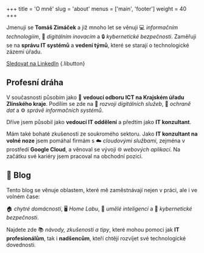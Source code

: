 +++
title = 'O mně'
slug = 'about'
menus = ['main', 'footer']
weight = 40
+++

Jmenuji se **Tomáš Zimáček** a již mnoho let se věnuji 💻 _informačním technologiím_, 🔄 _digitálním inovacím_ a 🔒 _kybernetické bezpečnosti_. Zaměřuji se na **správu IT systémů** a **vedení týmů**, které se starají o technologické zázemí úřadu.

[Sledovat na LinkedIn](https://www.linkedin.com/comm/mynetwork/discovery-see-all?usecase=PEOPLE_FOLLOWS&followMember=zimacek)
{.libutton}

## Profesní dráha

V současnosti působím jako 📌 **vedoucí odboru ICT na Krajském úřadu Zlínského kraje**. Podílím se zde na 🚀 _rozvoji digitálních služeb_, 🔐 _ochraně dat_ a ⚙️ _správě informačních systémů_.

Dříve jsem působil jako **vedoucí IT oddělení** a předtím jako **IT konzultant**.  

Mám také bohaté zkušenosti ze soukromého sektoru. Jako **IT konzultant na volné noze** jsem pomáhal firmám s ☁️ _cloudovými službami_, zejména v prostředí **Google Cloud**, a věnoval se vývoji 🌐 _webových aplikací_. Na začátku své kariéry jsem pracoval na obchodní pozici.

## 📖 Blog

Tento blog se věnuje oblastem, které mě zaměstnávají nejen v práci, ale i ve volném čase:

🏠 _chytré domácnosti_, 🖥️ _Home Labu_, 🤖 _umělé inteligenci_ a 🔐 _kybernetické bezpečnosti_.

Najdete zde 📚 _návody, zkušenosti a tipy_, které mohou pomoci jak **IT profesionálům**, tak i **nadšencům**, kteří chtějí rozvíjet své technologické dovednosti.